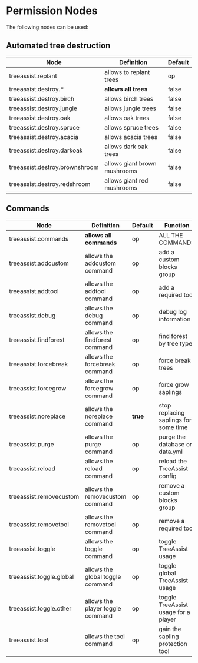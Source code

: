# Permission Nodes

The following nodes can be used:

## Automated tree destruction

Node |  Definition | Default
------------- | ------------- | -------------
treeassist.replant | allows to replant trees | op |
treeassist.destroy.* | **allows all trees** | false
treeassist.destroy.birch | allows birch trees | false
treeassist.destroy.jungle | allows jungle trees | false
treeassist.destroy.oak | allows oak trees | false
treeassist.destroy.spruce | allows spruce trees | false
treeassist.destroy.acacia | allows acacia trees | false
treeassist.destroy.darkoak | allows dark oak trees | false
treeassist.destroy.brownshroom | allows giant brown mushrooms | false
treeassist.destroy.redshroom | allows giant red mushrooms | false

## Commands

Node |  Definition | Default | Function
------------- | ------------- | ------------- | -------------
treeassist.commands | **allows all commands** | op | ALL THE COMMANDS
treeassist.addcustom | allows the addcustom command | op | add a custom blocks group
treeassist.addtool | allows the addtool command | op | add a required tool
treeassist.debug | allows the debug command | op | debug log information
treeassist.findforest | allows the findforest command | op | find forest by tree type
treeassist.forcebreak | allows the forcebreak command | op | force break trees
treeassist.forcegrow | allows the forcegrow command | op | force grow saplings
treeassist.noreplace | allows the noreplace command | **true** | stop replacing saplings for some time
treeassist.purge | allows the purge command | op | purge the database or data.yml
treeassist.reload | allows the reload command | op | reload the TreeAssist config
treeassist.removecustom | allows the removecustom command | op | remove a custom blocks group
treeassist.removetool | allows the removetool command | op | remove a required tool
treeassist.toggle | allows the toggle command | op | toggle TreeAssist usage
treeassist.toggle.global | allows the global toggle command | op | toggle global TreeAssist usage
treeassist.toggle.other | allows the player toggle command | op | toggle TreeAssist usage for a player
treeassist.tool | allows the tool command | op | gain the sapling protection tool